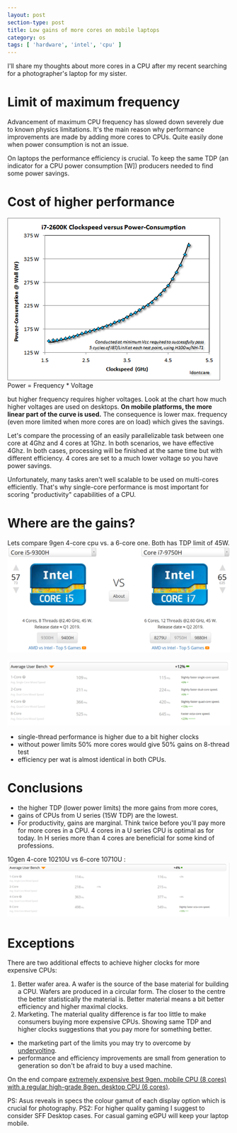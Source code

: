 ```yaml
---
layout: post
section-type: post
title: Low gains of more cores on mobile laptops
category: os
tags: [ 'hardware', 'intel', 'cpu' ]
---
```


I'll share my thoughts about more cores in a CPU after my recent searching for a photographer's laptop for my sister.

# Limit of maximum frequency
Advancement of maximum CPU frequency has slowed down severely due to known physics limitations. It's the main reason why performance improvements are made by adding more cores to CPUs. Quite easily done when power consumption is not an issue.

On laptops the performance efficiency is crucial. To keep the same TDP (an indicator for a CPU power consumption [W]) producers needed to find some power savings.

# Cost of higher performance
<img src="/img/powerConsumptionPerFreq.png">
Power = Frequency * Voltage

but higher frequency requires higher voltages. Look at the chart how much higher voltages are used on desktops.
**On mobile platforms, the more linear part of the curve is used.** The consequence is lower max. frequency (even more limited when more cores are on load) which gives the savings.

Let's compare the processing of an easily parallelizable task between one core at 4Ghz and 4 cores at 1Ghz. In both scenarios, we have effective 4Ghz.
In both cases, processing will be finished at the same time but with different efficiency. 4 cores are set to a much lower voltage so you have power savings.

Unfortunately, many tasks aren't well scalable to be used on multi-cores efficiently. That's why single-core performance is most important for scoring "productivity" capabilities of a CPU.

# Where are the gains?
Lets compare 9gen 4-core cpu vs. a 6-core one. Both has TDP limit of 45W.
<img src="/img/9300Hand9750H.png">

<img src="/img/9300Hvs9750H.png">

- single-thread performance is higher due to a bit higher clocks
- without power limits 50% more cores would give 50% gains on 8-thread test
- efficiency per wat is almost identical in both CPUs.

# Conclusions
- the higher TDP (lower power limits) the more gains from more cores,
- gains of CPUs from U series (15W TDP) are the lowest.
- For productivity, gains are marginal. Think twice before you'll pay more for more cores in a CPU. 4 cores in a U series CPU is optimal as for today. In H series more than 4 cores are beneficial for some kind of professions.

10gen 4-core 10210U vs 6-core 10710U :
<img src="/img/10210Uvs10710U.png">

# Exceptions
There are two additional effects to achieve higher clocks for more expensive CPUs:
1. Better wafer area. A wafer is the source of the base material for building a CPU. Wafers are produced in a circular form. The closer to the centre the better statistically the material is. Better material means a bit better efficiency and higher maximal clocks.
2. Marketing. The material quality difference is far too little to make consumers buying more expensive CPUs. Showing same TDP and higher clocks suggestions that you pay more for something better. 
  - the marketing part of the limits you may try to overcome by [undervolting](https://www.ultrabookreview.com/31385-the-throttlestop-guide/).
  - performance and efficiency improvements are small from generation to generation so don't be afraid to buy a used machine.

On the end compare [extremely expensive best 9gen. mobile CPU (8 cores) with a regular high-grade 8gen. desktop CPU (6 cores)](https://cpu.userbenchmark.com/Compare/Intel-Core-i7-8700K-vs-Intel-Core-i9-9980HK/3937vsm797907).

PS: Asus reveals in specs the colour gamut of each display option which is crucial for photography.
PS2: For higher quality gaming I suggest to consider SFF Desktop cases. For casual gaming eGPU will keep your laptop mobile.
